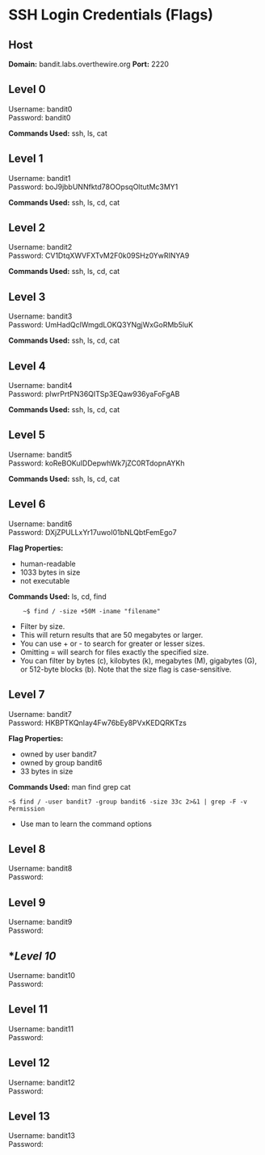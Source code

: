 
# **SSH Login Credentials (Flags)**

## **Host**
**Domain:** bandit.labs.overthewire.org
**Port:** 2220

## **Level 0**
Username: bandit0<br>
Password: bandit0

**Commands Used:** ssh, ls, cat

## **Level 1**
Username: bandit1<br>
Password: boJ9jbbUNNfktd78OOpsqOltutMc3MY1

**Commands Used:** ssh, ls, cd, cat

## **Level 2**
Username: bandit2<br>
Password: CV1DtqXWVFXTvM2F0k09SHz0YwRINYA9

**Commands Used:** ssh, ls, cd, cat

## **Level 3**
Username: bandit3<br>
Password: UmHadQclWmgdLOKQ3YNgjWxGoRMb5luK

**Commands Used:** ssh, ls, cd, cat

## **Level 4**
Username: bandit4<br>
Password: pIwrPrtPN36QITSp3EQaw936yaFoFgAB

**Commands Used:** ssh, ls, cd, cat

## **Level 5** 
Username: bandit5<br>
Password: koReBOKuIDDepwhWk7jZC0RTdopnAYKh

**Commands Used:** ssh, ls, cd, cat

## **Level 6** 
Username: bandit6<br>
Password: DXjZPULLxYr17uwoI01bNLQbtFemEgo7

**Flag Properties:**
- human-readable
- 1033 bytes in size
- not executable

**Commands Used:** ls, cd, find
```
    ~$ find / -size +50M -iname "filename"
```
- Filter by size. 
- This will return results that are 50 megabytes or larger.
- You can use + or - to search for greater or lesser sizes. 
- Omitting = will search for files exactly the specified size.
- You can filter by bytes (c), kilobytes (k), megabytes (M), gigabytes (G), or 512-byte blocks (b). Note that the size flag is case-sensitive.

## **Level 7**
Username: bandit7<br>
Password: HKBPTKQnIay4Fw76bEy8PVxKEDQRKTzs

**Flag Properties:**
- owned by user bandit7
- owned by group bandit6
- 33 bytes in size

**Commands Used:** man find grep cat
```
~$ find / -user bandit7 -group bandit6 -size 33c 2>&1 | grep -F -v Permission
```
- Use man to learn the command options

## **Level 8**
Username: bandit8<br>
Password: 

## **Level 9**
Username: bandit9<br>
Password: 

## **Level 10*
Username: bandit10<br>
Password: 

## **Level 11**
Username: bandit11<br>
Password: 

## **Level 12**
Username: bandit12<br>
Password: 

## **Level 13**
Username: bandit13<br>
Password: 
